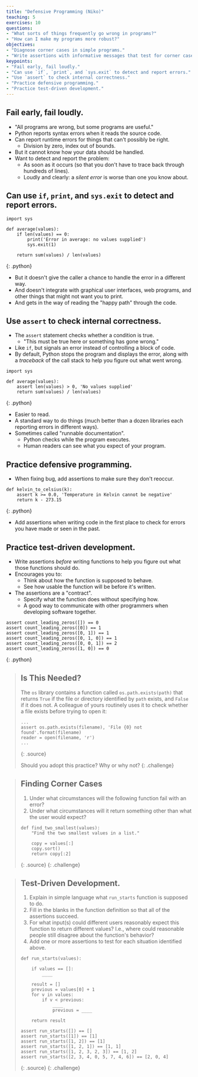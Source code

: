 ```yaml
---
title: "Defensive Programming (Niko)"
teaching: 5
exercises: 10
questions:
- "What sorts of things frequently go wrong in programs?"
- "How can I make my programs more robust?"
objectives:
- "Diagnose corner cases in simple programs."
- "Write assertions with informative messages that test for corner cases in simple programs."
keypoints:
- "Fail early, fail loudly."
- "Can use `if`, `print`, and `sys.exit` to detect and report errors."
- "Use `assert` to check internal correctness."
- "Practice defensive programming."
- "Practice test-driven development."
---
```

## Fail early, fail loudly.

*   "All programs are wrong, but some programs are useful."
*   Python reports syntax errors when it reads the source code.
*   Can report runtime errors for things that can't possibly be right.
    *   Division by zero, index out of bounds.
*   But it cannot know how your data should be handled.
*   Want to detect and report the problem:
    *   As soon as it occurs (so that you don't have to trace back through hundreds of lines).
    *   Loudly and clearly: a *silent error* is worse than one you know about.

## Can use `if`, `print`, and `sys.exit` to detect and report errors.

~~~
import sys

def average(values):
    if len(values) == 0:
        print('Error in average: no values supplied')
        sys.exit(1)

    return sum(values) / len(values)
~~~
{: .python}

*   But it doesn't give the caller a chance to handle the error in a different way.
*   And doesn't integrate with graphical user interfaces, web programs,
    and other things that might not want you to print.
*   And gets in the way of reading the "happy path" through the code.

## Use `assert` to check internal correctness.

*   The `assert` statement checks whether a condition is true.
    *   "This must be true here or something has gone wrong."
*   Like `if`, but signals an error instead of controlling a block of code.
*   By default, Python stops the program and displays the error,
    along with a *traceback* of the call stack
    to help you figure out what went wrong.

~~~
import sys

def average(values):
    assert len(values) > 0, 'No values supplied'
    return sum(values) / len(values)
~~~
{: .python}

*   Easier to read.
*   A standard way to do things
    (much better than a dozen libraries each reporting errors in different ways).
*   Sometimes called "runnable documentation".
    *   Python checks while the program executes.
    *   Human readers can see what you expect of your program.

## Practice defensive programming.

*   When fixing bug,
    add assertions to make sure they don't reoccur.

~~~
def kelvin_to_celsius(k):
    assert k >= 0.0, 'Temperature in Kelvin cannot be negative'
    return k - 273.15
~~~
{: .python}

*   Add assertions when writing code in the first place
    to check for errors you have made or seen in the past.

## Practice test-driven development.

*   Write assertions *before* writing functions
    to help you figure out what those functions should do.
*   Encourages you to:
    *   Think about how the function is supposed to behave.
    *   See how usable the function will be before it's written.
*   The assertions are a "contract".
    *   Specify what the function does without specifying how.
    *   A good way to communicate with other programmers when developing software together.

~~~
assert count_leading_zeros([]) == 0
assert count_leading_zeros([0]) == 1
assert count_leading_zeros([0, 1]) == 1
assert count_leading_zeros([0, 1, 0]) == 1
assert count_leading_zeros([0, 0, 1]) == 2
assert count_leading_zeros([1, 0]) == 0
~~~
{: .python}

> ## Is This Needed?
>
> The `os` library contains a function called `os.path.exists(path)`
> that returns `True` if the file or directory identified by `path` exists,
> and `False` if it does not.
> A colleague of yours routinely uses it to check whether a file exists
> before trying to open it:
>
> ~~~
> ...
> assert os.path.exists(filename), 'File {0} not found'.format(filename)
> reader = open(filename, 'r')
> ...
> ~~~
> {: .source}
>
> Should you adopt this practice?
> Why or why not?
{: .challenge}

> ## Finding Corner Cases
>
> 1. Under what circumstances will the following function fail with an error?
> 2. Under what circumstances will it return something other than what the user would expect?
>
> ~~~
> def find_two_smallest(values):
>     "Find the two smallest values in a list."
>
>     copy = values[:]
>     copy.sort()
>     return copy[:2]
> ~~~
> {: .source}
{: .challenge}

> ## Test-Driven Development.
>
> 1. Explain in simple language what `run_starts` function is supposed to do.
> 2. Fill in the blanks in the function definition so that all of the assertions succeed.
> 3. For what input(s) could different users reasonably expect this 
>     function to return different values? I.e., where could reasonable people 
>     still disagree about the function's behavior?
> 4. Add one or more assertions to test for each situation identified above.
>
> ~~~
> def run_starts(values):
>
>     if values == []:
>         ____
>
>     result = []
>     previous = values[0] + 1
>     for v in values:
>         if v < previous:
>             ____
>             previous = ____
>
>     return result
>
> assert run_starts([]) == []
> assert run_starts([1]) == [1]
> assert run_starts([1, 2]) == [1]
> assert run_starts([1, 2, 1]) == [1, 1]
> assert run_starts([1, 2, 3, 2, 3]) == [1, 2]
> assert run_starts([2, 3, 4, 0, 5, 7, 4, 6]) == [2, 0, 4]
> ~~~
> {: .source}
{: .challenge}
